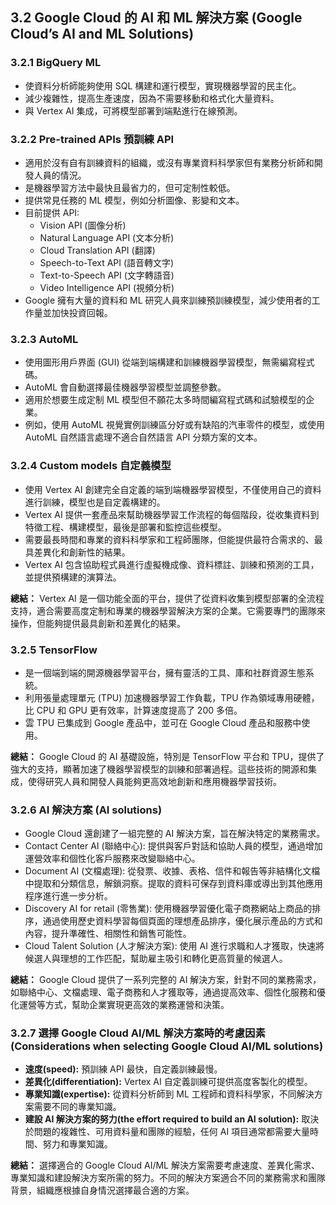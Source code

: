 ## 3.2 Google Cloud 的 AI 和 ML 解決方案 (Google Cloud’s AI and ML Solutions)

### 3.2.1 BigQuery ML

-   使資料分析師能夠使用 SQL 構建和運行模型，實現機器學習的民主化。
-   減少複雜性，提高生產速度，因為不需要移動和格式化大量資料。
-   與 Vertex AI 集成，可將模型部署到端點進行在線預測。

### 3.2.2 Pre-trained APIs 預訓練 API

-   適用於沒有自有訓練資料的組織，或沒有專業資料科學家但有業務分析師和開發人員的情況。
-   是機器學習方法中最快且最省力的，但可定制性較低。
-   提供常見任務的 ML 模型，例如分析圖像、影變和文本。
-   目前提供 API:
    -   Vision API (圖像分析)
    -   Natural Language API (文本分析)
    -   Cloud Translation API (翻譯)
    -   Speech-to-Text API (語音轉文字)
    -   Text-to-Speech API (文字轉語音)
    -   Video Intelligence API (視頻分析)
-   Google 擁有大量的資料和 ML 研究人員來訓練預訓練模型，減少使用者的工作量並加快投資回報。

### 3.2.3 AutoML

-   使用圖形用戶界面 (GUI) 從端到端構建和訓練機器學習模型，無需編寫程式碼。
-   AutoML 會自動選擇最佳機器學習模型並調整參數。
-   適用於想要生成定制 ML 模型但不願花太多時間編寫程式碼和試驗模型的企業。
-   例如，使用 AutoML 視覺實例訓練區分好或有缺陷的汽車零件的模型，或使用 AutoML 自然語言處理不適合自然語言 API 分類方案的文本。

### 3.2.4 Custom models 自定義模型

-   使用 Vertex AI 創建完全自定義的端到端機器學習模型，不僅使用自己的資料進行訓練，模型也是自定義構建的。
-   Vertex AI 提供一套產品來幫助機器學習工作流程的每個階段，從收集資料到特徵工程、構建模型，最後是部署和監控這些模型。
-   需要最長時間和專業的資料科學家和工程師團隊，但能提供最符合需求的、最具差異化和創新性的結果。
-   Vertex AI 包含協助程式員進行虛擬機成像、資料標註、訓練和預測的工具，並提供預構建的演算法。

**總結：**
Vertex AI 是一個功能全面的平台，提供了從資料收集到模型部署的全流程支持，適合需要高度定制和專業的機器學習解決方案的企業。它需要專門的團隊來操作，但能夠提供最具創新和差異化的結果。

### 3.2.5 TensorFlow

-   是一個端到端的開源機器學習平台，擁有靈活的工具、庫和社群資源生態系統。
-   利用張量處理單元 (TPU) 加速機器學習工作負載，TPU 作為領域專用硬體，比 CPU 和 GPU 更有效率，計算速度提高了 200 多倍。
-   雲 TPU 已集成到 Google 產品中，並可在 Google Cloud 產品和服務中使用。

**總結：**
Google Cloud 的 AI 基礎設施，特別是 TensorFlow 平台和 TPU，提供了強大的支持，顯著加速了機器學習模型的訓練和部署過程。這些技術的開源和集成，使得研究人員和開發人員能夠更高效地創新和應用機器學習技術。

### 3.2.6 AI 解決方案 (AI solutions)

-   Google Cloud 還創建了一組完整的 AI 解決方案，旨在解決特定的業務需求。
-   Contact Center AI (聯絡中心): 提供與客戶對話和協助人員的模型，通過增加運營效率和個性化客戶服務來改變聯絡中心。
-   Document AI (文檔處理): 從發票、收據、表格、信件和報告等非結構化文檔中提取和分類信息，解鎖洞察。提取的資料可保存到資料庫或導出到其他應用程序進行進一步分析。
-   Discovery AI for retail (零售業): 使用機器學習優化電子商務網站上商品的排序，通過使用歷史資料學習每個頁面的理想產品排序，優化展示產品的方式和內容，提升準確性、相關性和銷售可能性。
-   Cloud Talent Solution (人才解決方案): 使用 AI 進行求職和人才獲取，快速將候選人與理想的工作匹配，幫助雇主吸引和轉化更高質量的候選人。

**總結：**
Google Cloud 提供了一系列完整的 AI 解決方案，針對不同的業務需求，如聯絡中心、文檔處理、電子商務和人才獲取等，通過提高效率、個性化服務和優化運營等方式，幫助企業實現更高效的業務運營和決策。

### 3.2.7 選擇 Google Cloud AI/ML 解決方案時的考慮因素 (Considerations when selecting Google Cloud AI/ML solutions)

-   **速度(speed):** 預訓練 API 最快，自定義訓練最慢。
-   **差異化(differentiation):** Vertex AI 自定義訓練可提供高度客製化的模型。
-   **專業知識(expertise):** 從資料分析師到 ML 工程師和資料科學家，不同解決方案需要不同的專業知識。
-   **建設 AI 解決方案的努力(the effort required to build an AI solution):** 取決於問題的複雜性、可用資料量和團隊的經驗，任何 AI 項目通常都需要大量時間、努力和專業知識。

**總結：**
選擇適合的 Google Cloud AI/ML 解決方案需要考慮速度、差異化需求、專業知識和建設解決方案所需的努力。不同的解決方案適合不同的業務需求和團隊背景，組織應根據自身情況選擇最合適的方案。
